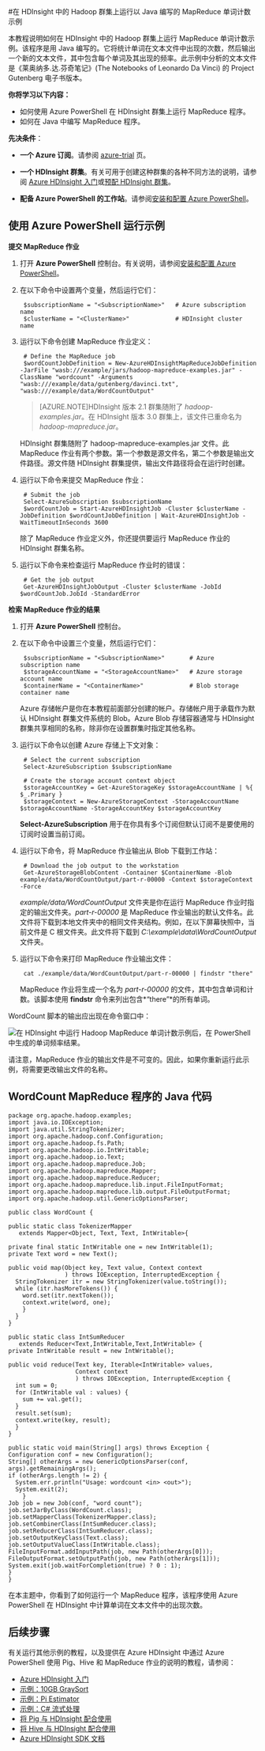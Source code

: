 <properties
	pageTitle="在 HDInsight 中运行 Hadoop MapReduce 单词计数示例 | Azure"
	description="在 HDInsight 中的 Hadoop 群集上运行 MapReduce 单词计数示例。该程序用 Java 编写，将会统计单词在文本文件中出现的次数。"
	editor="cgronlun"
	manager="paulettm"
	services="hdinsight"
	documentationCenter=""
	authors="bradsev"/>

<tags
	ms.service="hdinsight"
	ms.date="07/09/2015"
	wacn.date="10/03/2015"/>

#在 HDInsight 中的 Hadoop 群集上运行以 Java 编写的 MapReduce 单词计数示例

本教程说明如何在 HDInsight 中的 Hadoop 群集上运行 MapReduce 单词计数示例。该程序是用 Java 编写的。它将统计单词在文本文件中出现的次数，然后输出一个新的文本文件，其中包含每个单词及其出现的频率。此示例中分析的文本文件是《莱奥纳多.达.芬奇笔记》(The Notebooks of Leonardo Da Vinci) 的 Project Gutenberg 电子书版本。

**你将学习以下内容：**
		
* 如何使用 Azure PowerShell 在 HDInsight 群集上运行 MapReduce 程序。
* 如何在 Java 中编写 MapReduce 程序。


**先决条件**：

- **一个 Azure 订阅**。请参阅 [azure-trial](/pricing/1rmb-trial/) 页。

- **一个 HDInsight 群集**。有关可用于创建这种群集的各种不同方法的说明，请参阅 [Azure HDInsight 入门][hdinsight-get-started]或[预配 HDInsight 群集](/documentation/articles/hdinsight-provision-clusters)。

- **配备 Azure PowerShell 的工作站**。请参阅[安装和配置 Azure PowerShell][powershell-install-configure]。

## <a id="run-sample"></a>使用 Azure PowerShell 运行示例</h2>

**提交 MapReduce 作业**

1.	打开 **Azure PowerShell** 控制台。有关说明，请参阅[安装和配置 Azure PowerShell][powershell-install-configure]。

3. 在以下命令中设置两个变量，然后运行它们：
		
		$subscriptionName = "<SubscriptionName>"   # Azure subscription name
		$clusterName = "<ClusterName>"             # HDInsight cluster name
		
5. 运行以下命令创建 MapReduce 作业定义：

		# Define the MapReduce job
		$wordCountJobDefinition = New-AzureHDInsightMapReduceJobDefinition -JarFile "wasb:///example/jars/hadoop-mapreduce-examples.jar" -ClassName "wordcount" -Arguments "wasb:///example/data/gutenberg/davinci.txt", "wasb:///example/data/WordCountOutput"

	> [AZURE.NOTE]HDInsight 版本 2.1 群集随附了 *hadoop-examples.jar*。在 HDInsight 版本 3.0 群集上，该文件已重命名为 *hadoop-mapreduce.jar*。
	
	HDInsight 群集随附了 hadoop-mapreduce-examples.jar 文件。此 MapReduce 作业有两个参数。第一个参数是源文件名，第二个参数是输出文件路径。源文件随 HDInsight 群集提供，输出文件路径将会在运行时创建。

6. 运行以下命令来提交 MapReduce 作业：

		# Submit the job
		Select-AzureSubscription $subscriptionName
		$wordCountJob = Start-AzureHDInsightJob -Cluster $clusterName -JobDefinition $wordCountJobDefinition | Wait-AzureHDInsightJob -WaitTimeoutInSeconds 3600  

	除了 MapReduce 作业定义外，你还提供要运行 MapReduce 作业的 HDInsight 群集名称。

8. 运行以下命令来检查运行 MapReduce 作业时的错误：
	
		# Get the job output
		Get-AzureHDInsightJobOutput -Cluster $clusterName -JobId $wordCountJob.JobId -StandardError 
		
**检索 MapReduce 作业的结果**

1. 打开 **Azure PowerShell** 控制台。
2. 在以下命令中设置三个变量，然后运行它们：

		$subscriptionName = "<SubscriptionName>"       # Azure subscription name
		$storageAccountName = "<StorageAccountName>"   # Azure storage account name
		$containerName = "<ContainerName>"			   # Blob storage container name

	Azure 存储帐户是你在本教程前面部分创建的帐户。存储帐户用于承载作为默认 HDInsight 群集文件系统的 Blob。Azure Blob 存储容器通常与 HDInsight 群集共享相同的名称，除非你在设置群集时指定其他名称。

3. 运行以下命令以创建 Azure 存储上下文对象：
		
		# Select the current subscription
		Select-AzureSubscription $subscriptionName

		# Create the storage account context object
		$storageAccountKey = Get-AzureStorageKey $storageAccountName | %{ $_.Primary }
		$storageContext = New-AzureStorageContext -StorageAccountName $storageAccountName -StorageAccountKey $storageAccountKey  

	**Select-AzureSubscription** 用于在你具有多个订阅但默认订阅不是要使用的订阅时设置当前订阅。

4. 运行以下命令，将 MapReduce 作业输出从 Blob 下载到工作站：

		# Download the job output to the workstation
		Get-AzureStorageBlobContent -Container $ContainerName -Blob example/data/WordCountOutput/part-r-00000 -Context $storageContext -Force

	*example/data/WordCountOutput* 文件夹是你在运行 MapReduce 作业时指定的输出文件夹。*part-r-00000* 是 MapReduce 作业输出的默认文件名。此文件将下载到本地文件夹中的相同文件夹结构。例如，在以下屏幕快照中，当前文件是 C 根文件夹。此文件将下载到 *C:\\example\\data\\WordCountOutput* 文件夹。

5. 运行以下命令来打印 MapReduce 作业输出文件：

		cat ./example/data/WordCountOutput/part-r-00000 | findstr "there"


	MapReduce 作业将生成一个名为 *part-r-00000* 的文件，其中包含单词和计数。该脚本使用 **findstr** 命令来列出包含*“there”*的所有单词。

WordCount 脚本的输出应出现在命令窗口中：

![在 HDInsight 中运行 Hadoop MapReduce 单词计数示例后，在 PowerShell 中生成的单词频率结果。][image-hdi-sample-wordcount-output]

请注意，MapReduce 作业的输出文件是不可变的。因此，如果你重新运行此示例，将需要更改输出文件的名称。

## <a id="java-code"></a>WordCount MapReduce 程序的 Java 代码</h2>



	package org.apache.hadoop.examples;
	import java.io.IOException;
	import java.util.StringTokenizer;
	import org.apache.hadoop.conf.Configuration;
	import org.apache.hadoop.fs.Path;
	import org.apache.hadoop.io.IntWritable;
	import org.apache.hadoop.io.Text;
	import org.apache.hadoop.mapreduce.Job;
	import org.apache.hadoop.mapreduce.Mapper;
	import org.apache.hadoop.mapreduce.Reducer;
	import org.apache.hadoop.mapreduce.lib.input.FileInputFormat;
	import org.apache.hadoop.mapreduce.lib.output.FileOutputFormat;
	import org.apache.hadoop.util.GenericOptionsParser;

	public class WordCount {

  	public static class TokenizerMapper 
       extends Mapper<Object, Text, Text, IntWritable>{
    
    private final static IntWritable one = new IntWritable(1);
    private Text word = new Text();
      
    public void map(Object key, Text value, Context context
                    ) throws IOException, InterruptedException {
      StringTokenizer itr = new StringTokenizer(value.toString());
      while (itr.hasMoreTokens()) {
        word.set(itr.nextToken());
        context.write(word, one);
      	}
      }
  	}
  
  	public static class IntSumReducer 
       extends Reducer<Text,IntWritable,Text,IntWritable> {
    private IntWritable result = new IntWritable();

    public void reduce(Text key, Iterable<IntWritable> values, 
                       Context context
                       ) throws IOException, InterruptedException {
      int sum = 0;
      for (IntWritable val : values) {
        sum += val.get();
      }
      result.set(sum);
      context.write(key, result);
      }
  	}

  	public static void main(String[] args) throws Exception {
    Configuration conf = new Configuration();
    String[] otherArgs = new GenericOptionsParser(conf, args).getRemainingArgs();
    if (otherArgs.length != 2) {
      System.err.println("Usage: wordcount <in> <out>");
      System.exit(2);
    	}
    Job job = new Job(conf, "word count");
    job.setJarByClass(WordCount.class);
    job.setMapperClass(TokenizerMapper.class);
    job.setCombinerClass(IntSumReducer.class);
    job.setReducerClass(IntSumReducer.class);
    job.setOutputKeyClass(Text.class);
    job.setOutputValueClass(IntWritable.class);
    FileInputFormat.addInputPath(job, new Path(otherArgs[0]));
    FileOutputFormat.setOutputPath(job, new Path(otherArgs[1]));
    System.exit(job.waitForCompletion(true) ? 0 : 1);
  	}
  	}



在本主题中，你看到了如何运行一个 MapReduce 程序，该程序使用 Azure PowerShell 在 HDInsight 中计算单词在文本文件中的出现次数。

## <a id="next-steps"></a>后续步骤</h2>

有关运行其他示例的教程，以及提供在 Azure HDInsight 中通过 Azure PowerShell 使用 Pig、Hive 和 MapReduce 作业的说明的教程，请参阅：

* [Azure HDInsight 入门][hdinsight-get-started]
* [示例：10GB GraySort][hdinsight-sample-10gb-graysort]
* [示例：Pi Estimator][hdinsight-sample-pi-estimator]
* [示例：C# 流式处理][hdinsight-sample-cs-streaming]
* [将 Pig 与 HDInsight 配合使用][hdinsight-use-pig]
* [将 Hive 与 HDInsight 配合使用][hdinsight-use-hive]
* [Azure HDInsight SDK 文档][hdinsight-sdk-documentation]

[hdinsight-sdk-documentation]: https://msdn.microsoft.com/zh-cn/library/dn479185.aspx

[hdinsight-sample-10gb-graysort]: /documentation/articles/hdinsight-sample-10gb-graysort/
[hdinsight-sample-pi-estimator]: /documentation/articles/hdinsight-sample-pi-estimator/
[hdinsight-sample-cs-streaming]: /documentation/articles/hdinsight-sample-csharp-streaming/


[hdinsight-use-hive]: /documentation/articles/hdinsight-use-hive/
[hdinsight-use-pig]: /documentation/articles/hdinsight-use-pig/
 
[hdinsight-get-started]: /documentation/articles/hdinsight-get-started/

[Powershell-install-configure]: /documentation/articles/install-configure-powershell/

[image-hdi-sample-wordcount-output]: ./media/hdinsight-sample-wordcount/HDI.Sample.WordCount.Output.png

<!---HONumber=71-->
